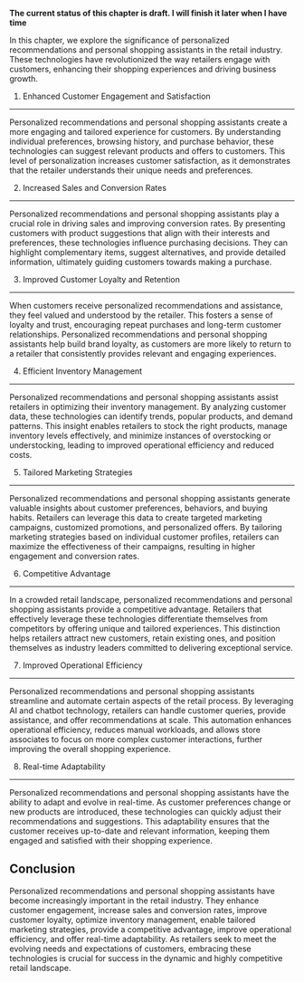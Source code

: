 **The current status of this chapter is draft. I will finish it later when I have time**

In this chapter, we explore the significance of personalized recommendations and personal shopping assistants in the retail industry. These technologies have revolutionized the way retailers engage with customers, enhancing their shopping experiences and driving business growth.

1. Enhanced Customer Engagement and Satisfaction
------------------------------------------------

Personalized recommendations and personal shopping assistants create a more engaging and tailored experience for customers. By understanding individual preferences, browsing history, and purchase behavior, these technologies can suggest relevant products and offers to customers. This level of personalization increases customer satisfaction, as it demonstrates that the retailer understands their unique needs and preferences.

2. Increased Sales and Conversion Rates
---------------------------------------

Personalized recommendations and personal shopping assistants play a crucial role in driving sales and improving conversion rates. By presenting customers with product suggestions that align with their interests and preferences, these technologies influence purchasing decisions. They can highlight complementary items, suggest alternatives, and provide detailed information, ultimately guiding customers towards making a purchase.

3. Improved Customer Loyalty and Retention
------------------------------------------

When customers receive personalized recommendations and assistance, they feel valued and understood by the retailer. This fosters a sense of loyalty and trust, encouraging repeat purchases and long-term customer relationships. Personalized recommendations and personal shopping assistants help build brand loyalty, as customers are more likely to return to a retailer that consistently provides relevant and engaging experiences.

4. Efficient Inventory Management
---------------------------------

Personalized recommendations and personal shopping assistants assist retailers in optimizing their inventory management. By analyzing customer data, these technologies can identify trends, popular products, and demand patterns. This insight enables retailers to stock the right products, manage inventory levels effectively, and minimize instances of overstocking or understocking, leading to improved operational efficiency and reduced costs.

5. Tailored Marketing Strategies
--------------------------------

Personalized recommendations and personal shopping assistants generate valuable insights about customer preferences, behaviors, and buying habits. Retailers can leverage this data to create targeted marketing campaigns, customized promotions, and personalized offers. By tailoring marketing strategies based on individual customer profiles, retailers can maximize the effectiveness of their campaigns, resulting in higher engagement and conversion rates.

6. Competitive Advantage
------------------------

In a crowded retail landscape, personalized recommendations and personal shopping assistants provide a competitive advantage. Retailers that effectively leverage these technologies differentiate themselves from competitors by offering unique and tailored experiences. This distinction helps retailers attract new customers, retain existing ones, and position themselves as industry leaders committed to delivering exceptional service.

7. Improved Operational Efficiency
----------------------------------

Personalized recommendations and personal shopping assistants streamline and automate certain aspects of the retail process. By leveraging AI and chatbot technology, retailers can handle customer queries, provide assistance, and offer recommendations at scale. This automation enhances operational efficiency, reduces manual workloads, and allows store associates to focus on more complex customer interactions, further improving the overall shopping experience.

8. Real-time Adaptability
-------------------------

Personalized recommendations and personal shopping assistants have the ability to adapt and evolve in real-time. As customer preferences change or new products are introduced, these technologies can quickly adjust their recommendations and suggestions. This adaptability ensures that the customer receives up-to-date and relevant information, keeping them engaged and satisfied with their shopping experience.

Conclusion
----------

Personalized recommendations and personal shopping assistants have become increasingly important in the retail industry. They enhance customer engagement, increase sales and conversion rates, improve customer loyalty, optimize inventory management, enable tailored marketing strategies, provide a competitive advantage, improve operational efficiency, and offer real-time adaptability. As retailers seek to meet the evolving needs and expectations of customers, embracing these technologies is crucial for success in the dynamic and highly competitive retail landscape.
